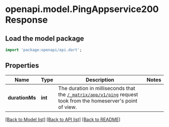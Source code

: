 # openapi.model.PingAppservice200Response

## Load the model package
```dart
import 'package:openapi/api.dart';
```

## Properties
Name | Type | Description | Notes
------------ | ------------- | ------------- | -------------
**durationMs** | **int** | The duration in milliseconds that the [`/_matrix/app/v1/ping`](https://spec.matrix.org/v1.13/application-service-api/#post_matrixappv1ping) request took from the homeserver's point of view. | 

[[Back to Model list]](../README.md#documentation-for-models) [[Back to API list]](../README.md#documentation-for-api-endpoints) [[Back to README]](../README.md)


